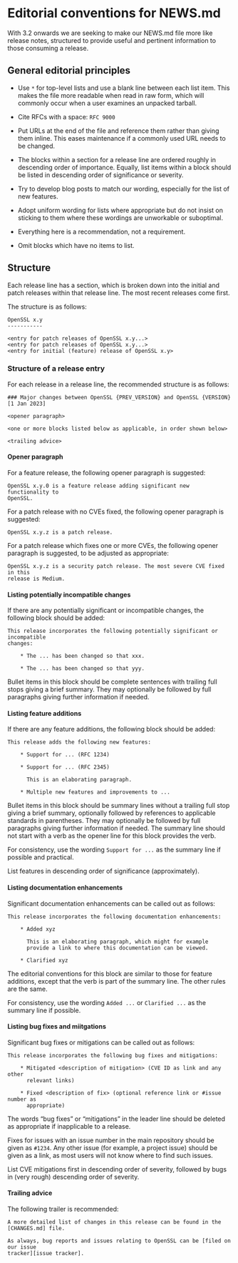 Editorial conventions for NEWS.md
=================================

With 3.2 onwards we are seeking to make our NEWS.md file more like release
notes, structured to provide useful and pertinent information to those consuming
a release.

General editorial principles
----------------------------

- Use `*` for top-level lists and use a blank line between each list item.
  This makes the file more readable when read in raw form, which will commonly
  occur when a user examines an unpacked tarball.

- Cite RFCs with a space: `RFC 9000`

- Put URLs at the end of the file and reference them rather than giving them
  inline. This eases maintenance if a commonly used URL needs to be changed.

- The blocks within a section for a release line are ordered roughly in
  descending order of importance. Equally, list items within a block should be
  listed in descending order of significance or severity.

- Try to develop blog posts to match our wording, especially for the list of
  new features.

- Adopt uniform wording for lists where appropriate but do not insist on
  sticking to them where these wordings are unworkable or suboptimal.

- Everything here is a recommendation, not a requirement.

- Omit blocks which have no items to list.

Structure
---------

Each release line has a section, which is broken down into the initial and patch
releases within that release line. The most recent releases come first.

The structure is as follows:

```text
OpenSSL x.y
-----------

<entry for patch releases of OpenSSL x.y...>
<entry for patch releases of OpenSSL x.y...>
<entry for initial (feature) release of OpenSSL x.y>
```

### Structure of a release entry

For each release in a release line, the recommended structure is as follows:

```text
### Major changes between OpenSSL {PREV_VERSION} and OpenSSL {VERSION} [1 Jan 2023]

<opener paragraph>

<one or more blocks listed below as applicable, in order shown below>

<trailing advice>
```

#### Opener paragraph

For a feature release, the following opener paragraph is suggested:

```text
OpenSSL x.y.0 is a feature release adding significant new functionality to
OpenSSL.
```

For a patch release with no CVEs fixed, the following opener paragraph is
suggested:

```text
OpenSSL x.y.z is a patch release.
```

For a patch release which fixes one or more CVEs, the following opener paragraph
is suggested, to be adjusted as appropriate:

```text
OpenSSL x.y.z is a security patch release. The most severe CVE fixed in this
release is Medium.
```

#### Listing potentially incompatible changes

If there are any potentially significant or incompatible changes, the following
block should be added:

```text
This release incorporates the following potentially significant or incompatible
changes:

    * The ... has been changed so that xxx.

    * The ... has been changed so that yyy.

```

Bullet items in this block should be complete sentences with trailing full stops
giving a brief summary. They may optionally be followed by full paragraphs
giving further information if needed.

#### Listing feature additions

If there are any feature additions, the following block should be added:

```text
This release adds the following new features:

    * Support for ... (RFC 1234)

    * Support for ... (RFC 2345)

      This is an elaborating paragraph.

    * Multiple new features and improvements to ...

```

Bullet items in this block should be summary lines without a trailing full stop
giving a brief summary, optionally followed by references to applicable
standards in parentheses. They may optionally be followed by full paragraphs
giving further information if needed. The summary line should not start with a
verb as the opener line for this block provides the verb.

For consistency, use the wording `Support for ...` as the summary line if
possible and practical.

List features in descending order of significance (approximately).

#### Listing documentation enhancements

Significant documentation enhancements can be called out as follows:

```text
This release incorporates the following documentation enhancements:

    * Added xyz

      This is an elaborating paragraph, which might for example
      provide a link to where this documentation can be viewed.

    * Clarified xyz

```

The editorial conventions for this block are similar to those for feature
additions, except that the verb is part of the summary line. The other rules are
the same.

For consistency, use the wording `Added ...` or `Clarified ...` as the summary
line if possible.

#### Listing bug fixes and miitgations

Significant bug fixes or mitigations can be called out as follows:

```text
This release incorporates the following bug fixes and mitigations:

    * Mitigated <description of mitigation> (CVE ID as link and any other
      relevant links)

    * Fixed <description of fix> (optional reference link or #issue number as
      appropriate)
```

The words “bug fixes” or “mitigations” in the leader line should be deleted as
appropriate if inapplicable to a release.

Fixes for issues with an issue number in the main repository should be given as
`#1234`. Any other issue (for example, a project issue) should be given as a
link, as most users will not know where to find such issues.

List CVE mitigations first in descending order of severity, followed by bugs in
(very rough) descending order of severity.

#### Trailing advice

The following trailer is recommended:

```text
A more detailed list of changes in this release can be found in the
[CHANGES.md] file.

As always, bug reports and issues relating to OpenSSL can be [filed on our issue
tracker][issue tracker].
```
